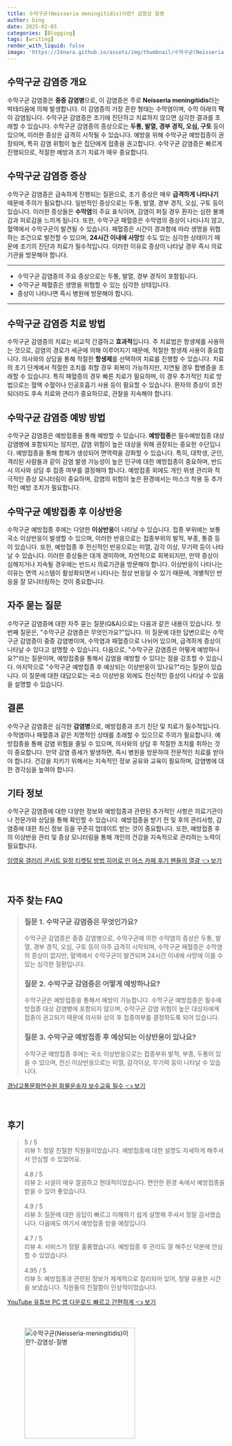 ```yaml
---
title: 수막구균(Neisseria meningitidis)이란? 감염성 질병
author: bing
date: 2025-02-03
categories: [Blogging]
tags: [writing]
render_with_liquid: false
image: 'https://24nara.github.io/assets/img/thumbnail/수막구균(Neisseria-meningitidis)이란?-감염성-질병.webp'
---
```



<h2 id='수막구균 감염증 개요'>수막구균 감염증 개요</h2>

<p>수막구균 감염증은 <b>중증 감염병</b>으로, 이 감염증은 주로 <b>Neisseria meningitidis</b>라는 박테리움에 의해 발생합니다. 이 감염증의 가장 흔한 형태는 수막염이며, 수막 아래의 <b>막</b>이 감염됩니다. 수막구균 감염증은 조기에 진단하고 치료하지 않으면 심각한 결과를 초래할 수 있습니다. 수막구균 감염증의 증상으로는 <b>두통, 발열, 경부 경직, 오심, 구토</b> 등이 있으며, 이러한 증상은 급격히 시작될 수 있습니다. 예방을 위해 수막구균 예방접종이 권장되며, 특히 감염 위험이 높은 집단에게 접종을 권고합니다. 수막구균 감염증은 빠르게 진행되므로, 적절한 예방과 조기 치료가 매우 중요합니다. </p>

<h2 id='수막구균 감염증 증상'>수막구균 감염증 증상</h2>

<p>수막구균 감염증은 급속하게 진행되는 질환으로, 초기 증상은 매우 <b>급격하게 나타나기</b> 때문에 주의가 필요합니다. 일반적인 증상으로는 두통, 발열, 경부 경직, 오심, 구토 등이 있습니다. 이러한 증상들은 <b>수막염</b>의 주요 표식이며, 감염이 퍼질 경우 환자는 심한 불쾌감과 피로감을 느끼게 됩니다. 또한, 수막구균 패혈증은 수막염의 증상이 나타나지 않고, 혈액에서 수막구균이 발견될 수 있습니다. 패혈증은 시간이 경과함에 따라 생명을 위협하는 조건으로 발전할 수 있으며, <b>24시간 이내에 사망</b>할 수도 있는 심각한 상태이기 때문에 조기의 진단과 치료가 필수적입니다. 이러한 이유로 증상이 나타날 경우 즉시 의료기관을 방문해야 합니다.</p>

<hr />

<ul>
    <li>수막구균 감염증의 주요 증상으로는 두통, 발열, 경부 경직이 포함됩니다.</li>
    <li>수막구균 패혈증은 생명을 위협할 수 있는 심각한 상태입니다.</li>
    <li>증상이 나타나면 즉시 병원에 방문해야 합니다.</li>
</ul>

<hr />

<h2 id='수막구균 감염증 치료 방법'>수막구균 감염증 치료 방법</h2>

<p>수막구균 감염증의 치료는 비교적 간결하고 <b>효과적</b>입니다. 주 치료법은 항생제를 사용하는 것으로, 감염의 경로가 세균에 의해 이루어지기 때문에, 적절한 항생제 사용이 중요합니다. 의사와의 상담을 통해 적절한 <b>항생제</b>를 선택하여 치료를 진행할 수 있습니다. 치료의 초기 단계에서 적절한 조치를 취할 경우 회복이 가능하지만, 지연될 경우 합병증을 초래할 수 있습니다. 특히 패혈증의 경우 빠른 치료가 필요하며, 이 경우 추가적인 치료 방법으로는 혈액 수혈이나 인공호흡기 사용 등이 필요할 수 있습니다. 환자의 증상이 호전되더라도 후속 치료와 관리가 중요하므로, 관찰을 지속해야 합니다.</p>

<h2 id='수막구균 감염증 예방 방법'>수막구균 감염증 예방 방법</h2>

<p>수막구균 감염증은 예방접종을 통해 예방할 수 있습니다. <b>예방접종</b>은 필수예방접종 대상 감염병에 포함되지는 않지만, 감염 위험이 높은 대상을 위해 권장되는 중요한 수단입니다. 예방접종을 통해 항체가 생성되어 면역력을 강화할 수 있습니다. 특히, 대학생, 군인, 격리된 사람들과 같이 감염 발생 가능성이 높은 인구에 대한 예방접종이 중요하며, 반드시 의사와 상담 후 접종 여부를 결정해야 합니다. 예방접종 외에도 개인 위생 관리와 적극적인 증상 모니터링이 중요하며, 감염의 위험이 높은 환경에서는 마스크 착용 등 추가적인 예방 조치가 필요합니다.</p>

<h2 id='수막구균 예방접종 후 이상반응'>수막구균 예방접종 후 이상반응</h2>

<p>수막구균 예방접종 후에는 다양한 <b>이상반응</b>이 나타날 수 있습니다. 접종 부위에는 보통 국소 이상반응이 발생할 수 있으며, 이러한 반응으로는 접종부위의 발적, 부종, 통증 등이 있습니다. 또한, 예방접종 후 전신적인 반응으로는 미열, 감각 이상, 무기력 등이 나타날 수 있습니다. 이러한 증상들은 대개 경미하며, 자연적으로 회복되지만, 만약 증상이 심해지거나 지속될 경우에는 반드시 의료기관을 방문해야 합니다. 이상반응이 나타나는 이유는 면역 시스템이 활성화되면서 나타나는 정상 반응일 수 있기 때문에, 개별적인 반응을 잘 모니터링하는 것이 중요합니다.</p>

<h2 id='자주 묻는 질문'>자주 묻는 질문</h2>

<p>수막구균 감염증에 대한 자주 묻는 질문(Q&A)으로는 다음과 같은 내용이 있습니다. 첫 번째 질문은, "수막구균 감염증은 무엇인가요?"입니다. 이 질문에 대한 답변으로는 수막구균 감염증이 중증 감염병이며, 수막염과 패혈증으로 나뉘어 있으며, 급격하게 증상이 나타날 수 있다고 설명할 수 있습니다. 다음으로, "수막구균 감염증은 어떻게 예방하나요?"라는 질문이며, 예방접종을 통해서 감염을 예방할 수 있다는 점을 강조할 수 있습니다. 마지막으로 "수막구균 예방접종 후 예상되는 이상반응이 있나요?"라는 질문이 있습니다. 이 질문에 대한 대답으로는 국소 이상반응 외에도 전신적인 증상이 나타날 수 있음을 설명할 수 있습니다.</p>

<h2 id='결론'>결론</h2>

<p>수막구균 감염증은 심각한 <b>감염병</b>으로, 예방접종과 조기 진단 및 치료가 필수적입니다. 수막염이나 패혈증과 같은 치명적인 상태를 초래할 수 있으므로 주의가 필요합니다. 예방접종을 통해 감염 위험을 줄일 수 있으며, 의사와의 상담 후 적절한 조치를 취하는 것이 중요합니다. 만약 감염 증세가 발생하면, 즉시 병원을 방문하여 전문적인 치료를 받아야 합니다. 건강을 지키기 위해서는 지속적인 정보 공유와 교육이 필요하며, 감염병에 대한 경각심을 높여야 합니다.</p>

<h2 id='기타 정보'>기타 정보</h2>

<p>수막구균 감염증에 대한 다양한 정보와 예방접종과 관련된 추가적인 사항은 의료기관이나 전문가와 상담을 통해 확인할 수 있습니다. 예방접종을 받기 전 및 후의 관리사항, 감염증에 대한 최신 정보 등을 꾸준히 업데이트 받는 것이 중요합니다. 또한, 예방접종 후의 이상반응 관리 및 증상 모니터링을 통해 개인의 건강을 지속적으로 관리하는 노력이 필요합니다.</p>


<p><a class="click-button" title="임영웅 갤러리 콘서트 일정 티켓팅 방법 히어로 인 어스 카페 후기 팬들의 열광" href="https://24nara.github.io/posts/%EC%9E%84%EC%98%81%EC%9B%85-%EA%B0%A4%EB%9F%AC%EB%A6%AC-%EC%BD%98%EC%84%9C%ED%8A%B8-%EC%9D%BC%EC%A0%95-%ED%8B%B0%EC%BC%93%ED%8C%85-%EB%B0%A9%EB%B2%95-%ED%9E%88%EC%96%B4%EB%A1%9C-%EC%9D%B8-%EC%96%B4%EC%8A%A4-%EC%B9%B4%ED%8E%98-%ED%9B%84%EA%B8%B0-%ED%8C%AC%EB%93%A4%EC%9D%98-%EC%97%B4%EA%B4%91/" rel="dofollow">임영웅 갤러리 콘서트 일정 티켓팅 방법 히어로 인 어스 카페 후기 팬들의 열광 👈 보기</a></p><br>
<h2 id='자주_찾는_FAQ'>자주 찾는 FAQ</h2>
<div itemscope="" itemtype="https://schema.org/FAQPage"> 
<blockquote> 
<div itemscope="" itemprop="mainEntity" itemtype="https://schema.org/Question"> 
<h3 itemprop="name">질문 1. 수막구균 감염증은 무엇인가요?</h3> 
<div itemscope="" itemprop="acceptedAnswer" itemtype="https://schema.org/Answer"> 
<span itemprop="text"> 
<p>수막구균 감염증은 중증 감염병으로, 수막구균에 의한 수막염의 증상은 두통, 발열, 경부 경직, 오심, 구토 등이 아주 급격히 시작되며, 수막구균 패혈증은 수막염의 증상이 없지만, 혈액에서 수막구균이 발견되며 24시간 이내에 사망에 이를 수 있는 심각한 질환입니다.</p> 
</span> 
</div> 
</div> 
<div itemscope="" itemprop="mainEntity" itemtype="https://schema.org/Question"> 
<h3 itemprop="name">질문 2. 수막구균 감염증은 어떻게 예방하나요?</h3> 
<div itemscope="" itemprop="acceptedAnswer" itemtype="https://schema.org/Answer"> 
<span itemprop="text"> 
<p>수막구균은 예방접종을 통해서 예방이 가능합니다. 수막구균 예방접종은 필수예방접종 대상 감염병에 포함되지 않으며, 수막구균 감염 위험이 높은 대상자에게 접종이 권고되기 때문에 의사와 상의 후 접종여부를 결정하도록 되어 있습니다.</p> 
</span> 
</div> 
</div> 
<div itemscope="" itemprop="mainEntity" itemtype="https://schema.org/Question"> 
<h3 itemprop="name">질문 3. 수막구균 예방접종 후 예상되는 이상반응이 있나요?</h3> 
<div itemscope="" itemprop="acceptedAnswer" itemtype="https://schema.org/Answer"> 
<span itemprop="text"> 
<p>수막구균 예방접종 후에는 국소 이상반응으로는 접종부위 발적, 부종, 두통이 있을 수 있으며, 전신 이상반응으로는 미열, 감각이상, 무기력 등이 나타날 수 있습니다.</p> 
</span> 
</div> 
</div> 
</blockquote> 
</div>
<p><a class="click-button" title="경남교통문화연수원 화물운송자 보수교육 필수" href="https://24nara.github.io/posts/%EA%B2%BD%EB%82%A8%EA%B5%90%ED%86%B5%EB%AC%B8%ED%99%94%EC%97%B0%EC%88%98%EC%9B%90-%ED%99%94%EB%AC%BC%EC%9A%B4%EC%86%A1%EC%9E%90-%EB%B3%B4%EC%88%98%EA%B5%90%EC%9C%A1-%ED%95%84%EC%88%98/" rel="dofollow">경남교통문화연수원 화물운송자 보수교육 필수 👈 보기</a></p><br>
<h2 id='후기'>후기</h2>
<div itemscope itemtype="https://schema.org/Product">
  <blockquote>
  <div itemprop="review" itemscope itemtype="https://schema.org/Review">
      <div itemprop="reviewRating" itemscope itemtype="https://schema.org/Rating"> <span itemprop="ratingValue">5</span> / <span itemprop="bestRating">5</span> </div>
      <span itemprop="reviewBody">리뷰 1: 정말 친절한 직원들이었습니다. 예방접종에 대한 설명도 자세하게 해주셔서 안심할 수 있었어요.</span>
  </div>
  <br>
  <div itemprop="review" itemscope itemtype="https://schema.org/Review">
      <div itemprop="reviewRating" itemscope itemtype="https://schema.org/Rating"> <span itemprop="ratingValue">4.8</span> / <span itemprop="bestRating">5</span> </div>
      <span itemprop="reviewBody">리뷰 2: 시설이 매우 깔끔하고 현대적이었습니다. 편안한 환경 속에서 예방접종을 받을 수 있어 좋았습니다.</span>
  </div>
  <br>
  <div itemprop="review" itemscope itemtype="https://schema.org/Review">
      <div itemprop="reviewRating" itemscope itemtype="https://schema.org/Rating"> <span itemprop="ratingValue">4.9</span> / <span itemprop="bestRating">5</span> </div>
      <span itemprop="reviewBody">리뷰 3: 질문에 대한 응답이 빠르고 이해하기 쉽게 설명해 주셔서 정말 감사했습니다. 다음에도 여기서 예방접종 받을 예정입니다.</span>
  </div>
  <br>
  <div itemprop="review" itemscope itemtype="https://schema.org/Review">
      <div itemprop="reviewRating" itemscope itemtype="https://schema.org/Rating"> <span itemprop="ratingValue">4.7</span> / <span itemprop="bestRating">5</span> </div>
      <span itemprop="reviewBody">리뷰 4: 서비스가 정말 훌륭했습니다. 예방접종 후 관리도 잘 해주신 덕분에 안심할 수 있었습니다.</span>
  </div>
  <br>
  <div itemprop="review" itemscope itemtype="https://schema.org/Review">
      <div itemprop="reviewRating" itemscope itemtype="https://schema.org/Rating"> <span itemprop="ratingValue">4.95</span> / <span itemprop="bestRating">5</span> </div>
      <span itemprop="reviewBody">리뷰 5: 예방접종과 관련된 정보가 체계적으로 정리되어 있어, 정말 유용한 시간을 보냈습니다. 직원들의 친절함이 인상적이었습니다.</span>
  </div>
  </blockquote>
</div>
<p><a class="click-button" title="YouTube 유튜브 PC 앱 다운로드 빠르고 간편하게" href="https://24nara.github.io/posts/YouTube-%EC%9C%A0%ED%8A%9C%EB%B8%8C-PC-%EC%95%B1-%EB%8B%A4%EC%9A%B4%EB%A1%9C%EB%93%9C-%EB%B9%A0%EB%A5%B4%EA%B3%A0-%EA%B0%84%ED%8E%B8%ED%95%98%EA%B2%8C/" rel="dofollow">YouTube 유튜브 PC 앱 다운로드 빠르고 간편하게 👈 보기</a></p><br>
<figure class="image"><img src="https://24nara.github.io/assets/img/thumbnail/수막구균(Neisseria-meningitidis)이란?-감염성-질병.webp" alt="수막구균(Neisseria-meningitidis)이란?-감염성-질병" width="256" height="256"></figure>